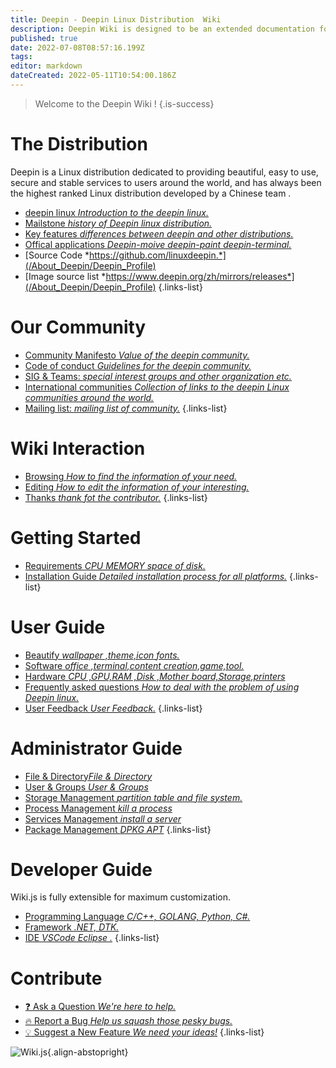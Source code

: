 ```yaml
---
title: Deepin - Deepin Linux Distribution  Wiki
description: Deepin Wiki is designed to be an extended documentation for end users and developers.
published: true
date: 2022-07-08T08:57:16.199Z
tags: 
editor: markdown
dateCreated: 2022-05-11T10:54:00.186Z
---
```


> Welcome to the Deepin Wiki !
{.is-success}

# The Distribution

Deepin is a Linux distribution dedicated to providing beautiful, easy to use, secure and stable services to users around the world, and has always been the highest ranked Linux distribution developed by a Chinese team .

- [deepin linux *Introduction to the deepin linux.*](/About_Deepin/Deepin_Profile)
- [Mailstone *history of Deepin linux distribution.*](/About_Deepin/Deepin_Profile)
- [Key features *differences between deepin and other distributions.*](/About_Deepin/Deepin_Profile)
- [Offical applications *Deepin-moive deepin-paint deepin-terminal.*](/About_Deepin/Deepin_Profile)
- [Source Code *https://github.com/linuxdeepin.*](/About_Deepin/Deepin_Profile)
- [Image source list *https://www.deepin.org/zh/mirrors/releases*](/About_Deepin/Deepin_Profile)
{.links-list}

# Our Community

- [Community Manifesto *Value of the deepin community.*](/about_deepin/deepin_community)
- [Code of conduct *Guidelines for the deepin community.*](/about_deepin/deepin_community)
- [SIG & Teams: *special interest groups and other organization  etc.*](/about_deepin/deepin_community)
- [International communities *Collection of links to the deepin Linux communities around the world.*](/about_deepin/deepin_community)
- [Mailing list: *mailing list of community.*](/about_deepin/deepin_community)
{.links-list}

# Wiki Interaction

- [Browsing *How to find the information of your need.*](/about_deepin/deepin_wiki)
- [Editing *How to edit the information of your interesting.*](/about_deepin/edit_help)
- [Thanks *thank fot the contributor.*](/about_deepin/deepin_wiki)
{.links-list}

# Getting Started

- [Requirements *CPU MEMORY space of disk.*](/installation/installation_requirements)
- [Installation Guide *Detailed installation process for all platforms.*](/installation/native_install)
{.links-list}

# User Guide

- [Beautify *wallpaper ,theme,icon fonts.*](/system_management/personalization)
- [Software *office ,terminal,content creation,game,tool.*](/Software/software_list)
- [Hardware *CPU ,GPU,RAM ,Disk ,Mother board,Storage,printers*](/hardware/Introduction_to_hardware)
- [Frequently asked questions *How to deal with the problem of using Deepin linux.*](/About_Deepin/Deepin_FAQ)
- [User Feedback *User Feedback.*](https://bbs.deepin.org/en)
{.links-list}

# Administrator Guide

- [File & Directory*File & Directory*](/system_management/configuration/file_and_directory)
- [User & Groups *User & Groups*](/system_management/configuration/user_and_group)
- [Storage Management *partition table and file system.*](/system_management/storage_management)
- [Process Management *kill a process*](/system_management/process_management)
- [Services Management *install a server*](/system_management/service_management)
- [Package Management *DPKG APT*](/system_management/package_management)
{.links-list}

# Developer Guide

Wiki.js is fully extensible for maximum customization.

- [Programming Language *C/C++, GOLANG, Python, C#.*](/development/programming_language/markdown)
- [Framework *.NET,  DTK.*](/development/framework/dotnet)
- [IDE *VSCode  Eclipse .*](/development/ide/vscode)
{.links-list}

# Contribute
- [:question: Ask a Question *We're here to help.*](https://github.com/linuxdeepin/developer-center)
- [:fire: Report a Bug *Help us squash those pesky bugs.*](https://github.com/linuxdeepin/developer-center)
- [:bulb: Suggest a New Feature *We need your ideas!*](https://github.com/linuxdeepin/developer-center)
{.links-list}

![Wiki.js](https://static.requarks.io/logo/wikijs-butterfly.svg){.align-abstopright}